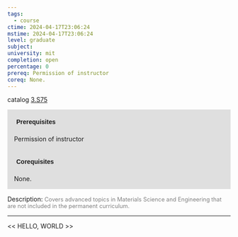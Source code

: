 ```yaml
---
tags:
  - course
ctime: 2024-04-17T23:06:24
mstime: 2024-04-17T23:06:24
level: graduate
subject: 
university: mit
completion: open
percentage: 0
prereq: Permission of instructor
coreq: None.
---
```


catalog [3.S75](http://student.mit.edu/catalog/m3b.html#3.S75)

<span style="display: block; padding: 15px; background-color: rgb(100, 100, 100, 0.2);"><font id="m_prereq3003_0" style="display: block; font-family: Arial, sans-serif; font-weight: bold; padding: 5px">Prerequisites</font><br><span id="prereq3003_0">Permission of instructor</span></span>
<span style="display: block; padding: 15px; background-color: rgb(100, 100, 100, 0.2);"><font id="m_coreq3003_0" style="display: block; font-family: Arial, sans-serif; font-weight: bold; padding: 5px">Corequisites</font><br><span id="coreq3003_0">None.</span></span>

<font style="">Description:</font>
<font style="color: grey; font-size: 0.8rem;">Covers advanced topics in Materials Science and Engineering that are not included in the permanent curriculum.</font>



---

<< HELLO, WORLD >>
